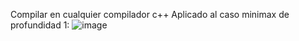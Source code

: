 Compilar en cualquier compilador c++
Aplicado al caso minimax de profundidad 1:
![image](https://user-images.githubusercontent.com/54364183/135704142-c20bc64c-c7fe-4dfa-b5f4-3063d4f17176.png)
